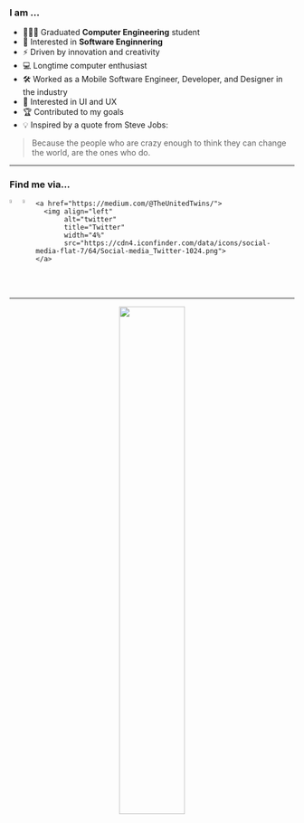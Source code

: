 ### I am ...
- 👨🏻‍💻 Graduated **Computer Engineering** student
- 👾 Interested in **Software Enginnering**
- ⚡ Driven by innovation and creativity
- 💻 Longtime computer enthusiast
- 🛠 Worked as a Mobile Software Engineer, Developer, and Designer in the industry
- 📱 Interested in UI and UX
- 🏆 Contributed to my goals
- 💡 Inspired by a quote from Steve Jobs:
> Because the people who are crazy enough to think they can change the world, are the ones who do.

---

### Find me via...

<p align="left">    
  <a href="https://www.linkedin.com/in/Navid-All-Gharaee">
        <img align="left" 
             alt="linkedin" 
             title="LinkedIn"
             width="4%" 
             src="https://cdn2.iconfinder.com/data/icons/social-media-2285/512/1_Linkedin_unofficial_colored_svg-512.png">
    </a>
    
  <a href="https://twitter.com/navid_ag/">
      <img align="left" 
           alt="twitter" 
           title="Twitter"
           width="4%" 
           src="https://cdn4.iconfinder.com/data/icons/social-media-flat-7/64/Social-media_Twitter-1024.png">
    </a>
    
    <a href="https://medium.com/@TheUnitedTwins/">
      <img align="left" 
           alt="twitter" 
           title="Twitter"
           width="4%" 
           src="https://cdn4.iconfinder.com/data/icons/social-media-flat-7/64/Social-media_Twitter-1024.png">
    </a>
    
</p>

</br>
</br>

---
<p align="center">
<!-- Taken from https://github.com/anuraghazra/github-readme-stats -->
    <a href="#">
        <img
            width="48%"
            src="https://github-readme-stats.vercel.app/api?username=navidag&theme=radical&count_private=true&show_icons=true&disable_animations=false&include_all_commits=true"
        />
    </a>
</p>
